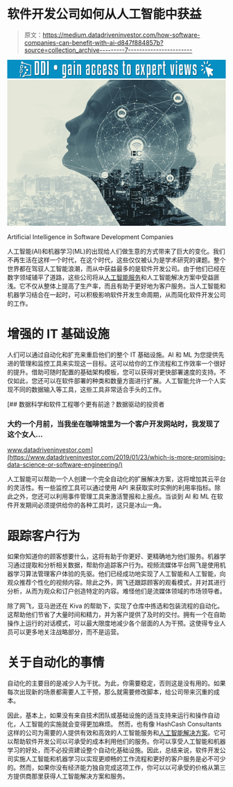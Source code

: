 # 软件开发公司如何从人工智能中获益

> 原文：<https://medium.datadriveninvestor.com/how-software-companies-can-benefit-with-ai-d847f884857b?source=collection_archive---------7----------------------->

[![](img/a0d8354188a27475ed433969606de206.png)](http://www.track.datadriveninvestor.com/1B9E)![](img/c08bf0fc433564c55e9c4d9cc24e1fc5.png)

Artificial Intelligence in Software Development Companies

人工智能(AI)和机器学习(ML)的出现给人们做生意的方式带来了巨大的变化。我们不再生活在这样一个时代，在这个时代，这些仅仅被认为是学术研究的课题。整个世界都在驾驭人工智能浪潮，而从中获益最多的是软件开发公司。由于他们已经在数字领域铺平了道路，这些公司将从[人工智能服务](https://www.hashcashconsultants.com/artificial-intelligence-ai-services)和人工智能解决方案中受益匪浅。它不仅从整体上提高了生产率，而且有助于更好地为客户服务。当人工智能和机器学习结合在一起时，可以积极影响软件开发生命周期，从而简化软件开发公司的工作。

# 增强的 IT 基础设施

人们可以通过自动化和扩充来重启他们的整个 IT 基础设施。AI 和 ML 为您提供先进的管理和监控工具来实现这一目标。这可以给你的工作流程和工作效率一个很好的提升。借助可随时配置的基础架构模板，您可以获得对更快部署速度的支持。不仅如此，您还可以在软件部署的种类和数量方面进行扩展。人工智能允许一个人实现不同的数据输入等工具，这些工具非常适合手头的工作。

[](https://www.datadriveninvestor.com/2019/01/23/which-is-more-promising-data-science-or-software-engineering/) [## 数据科学和软件工程哪个更有前途？数据驱动的投资者

### 大约一个月前，当我坐在咖啡馆里为一个客户开发网站时，我发现了这个女人…

www.datadriveninvestor.com](https://www.datadriveninvestor.com/2019/01/23/which-is-more-promising-data-science-or-software-engineering/) 

人工智能可以帮助一个人创建一个完全自动化的扩展解决方案，这将增加其云平台的灵活性。有一些监控工具可以通过使用 API 来获取实时实例的利用率指标。除此之外，您还可以利用事件管理工具来激活警报和上报点。当谈到 AI 和 ML 在软件开发期间必须提供给你的各种工具时，这只是冰山一角。

# 跟踪客户行为

如果你知道你的顾客想要什么，这将有助于你更好、更精确地为他们服务。机器学习通过提取和分析相关数据，帮助你追踪客户行为。视频流媒体平台网飞是使用机器学习算法管理客户体验的先驱。他们已经成功地实现了人工智能和人工智能，向观众推荐个性化的视频内容。除此之外，网飞还跟踪顾客的观看模式，并对其进行分析，从而为观众和订户创造特定的内容。难怪他们是流媒体领域的市场领导者。

除了网飞，亚马逊还在 Kiva 的帮助下，实现了仓库中拣选和包装流程的自动化。这帮助他们节省了大量时间和精力，并为客户提供了及时的交付。拥有一个在自助操作上运行的对话模式，可以最大限度地减少各个层面的人为干预。这使得专业人员可以更多地关注战略部分，而不是运营。

# 关于自动化的事情

自动化的主要目的是减少人为干扰。为此，你需要稳定，否则这是没有用的。如果每次出现新的场景都需要人工干预，那么就需要修改脚本，给公司带来沉重的成本。

因此，基本上，如果没有来自技术团队或基础设施的适当支持来运行和操作自动化，人工智能的实施就会变得更加麻烦。
然而，也有像 HashCash Consultants 这样的公司为需要的人提供有效和高效的人工智能服务和[人工智能解决方案](https://www.hashcashconsultants.com/artificial-intelligence-ai-business-solutions)。它可以帮助软件开发公司以可承受的成本利用他们的服务。你可以享受人工智能和机器学习的好处，而不必投资建设整个自动化基础设施。因此，总结来说，软件开发公司实施人工智能和机器学习以实现更顺畅的工作流程和更好的客户服务是必不可少的。然而，如果你没有经济能力独自完成这项工作，你可以以可承受的价格从第三方提供商那里获得人工智能解决方案和服务。